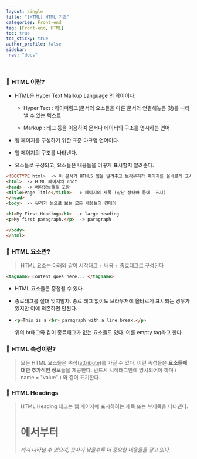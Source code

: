 ```yaml
---
layout: single
title: "[HTML] HTML 기초"
categories: Front-end
tag: [Front-end, HTML]
toc: true
toc_sticky: true
author_profile: false
sidebar:
 nav: "docs"

---
```


### :bone: HTML 이란?

- HTML은 Hyper Text Markup Language 의 약어이다.
  
  - Hyper Text : 하이퍼링크(문서의 요소들을 다른 문서와 연결해놓은 것)를 나타낼 수 있는 텍스트
  
  - Markup : 태그 등을 이용하여 문서나 데이터의 구조를 명시하는 언어

- 웹 페이지를 구성하기 위한 표준 마크업 언어이다.

- 웹 페이지의 구조를 나타낸다.

- 요소들로 구성되고, 요소들은 내용들을 어떻게 표시할지 알려준다.

```html
<!DOCTYPE html>  -> 이 문서가 HTML5 임을 알려주고 브라우저가 페이지를 올바르게 표시하도록 도와준다
<html>  -> HTML 페이지의 root
<head>  -> 메타정보들을 포함
<title>Page Title</title>  -> 페이지의 제목 (상단 상태바 등에  표시)
</head>  
<body>  -> 우리가 눈으로 보는 모든 내용들의 컨테이

<h1>My First Heading</h1>  -> large heading
<p>My first paragraph.</p>  -> paragraph

</body>
</html>
```

### :bone: HTML 요소란?

> HTML 요소는 아래와 같이 시작태그 + 내용 + 종료태그로 구성된다

```html
<tagname> Content goes here... </tagname>
```

- HTML 요소들은 중첩될 수 있다.

- 종료태그를 절대 잊지말자. 종료 태그 없이도 브라우저에 올바르게 표시되는 경우가 있지만 이에 의존하면 안된다.

- ```html
  <p>This is a <br> paragraph with a line break.</p>
  ```
  
  위의 br태그와 같이 종료태그가 없는 요소들도 있다. 이를 empty tag라고 한다.

### :bone: HTML 속성이란?

> 모든 HTML 요소들은 속성(<u>attribute</u>)를 가질 수 있다. 이런 속성들은 **요소들에 대한 추가적인 정보**들을 제공한다. 반드시 시작태그안에 명시되어야 하며 ( name = "value" ) 와 같이 표기한다.

### :bone: HTML Headings

> HTML Heading 태그는 웹 페이지에 표시하려는 제목 또는 부제목을 나타낸다. <h1> 에서부터 <h6> 까지 나타낼 수 있으며, 숫자가 낮을수록 더 중요한 내용들을 담고 있다. 
